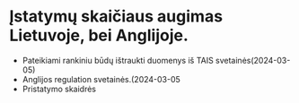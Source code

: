 # Įstatymų skaičiaus augimas Lietuvoje, bei Anglijoje.
- Pateikiami rankiniu būdų ištraukti duomenys iš TAIS svetainės(2024-03-05)
- Anglijos regulation svetainės.(2024-03-05
- Pristatymo skaidrės


